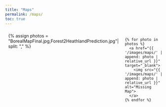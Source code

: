```yaml
---
title: "Maps"
permalink: /maps/
toc: true
---
```


<style>
  .sidebar img {
    max-width: 95%;
    height: auto;
  }

  .page-content {
    width: 100%;
    max-width: none;
    padding: 0;
    margin: 0;
  }

  .photo-gallery-container {
    width: 100%;
    max-width: none;
    margin: auto;
    padding: 10px;
  }

  .photo-gallery {
    display: grid;
    grid-template-columns: repeat(2, 1fr); /* Show 2 large images per row */
    gap: 20px;
  }

  .photo-gallery img {
    width: 100%;
    height: auto;
    display: block;
    border-radius: 5px;
    transition: transform 0.3s ease;
  }

  .photo-gallery img:hover {
    transform: scale(1.05);
  }

  /* Responsive Design */
  @media (max-width: 1200px) {
    .photo-gallery {
      grid-template-columns: repeat(2, 1fr);
    }
  }

  @media (max-width: 768px) {
    .photo-gallery {
      grid-template-columns: repeat(1, 1fr); /* Full width on mobile */
    }
  }
</style>

<div class="photo-gallery-container">
  <div class="photo-gallery">
    {% assign photos = "BorealMapFinal.jpg,Forest2HeathlandPrediction.jpg"| split: "," %}

    {% for photo in photos %}
      <a href="{{ '/images/maps/' | append: photo | relative_url }}" target="_blank">
        <img src="{{ '/images/maps/' | append: photo | relative_url }}" alt="Missing Map">
      </a>
    {% endfor %}
  </div>
</div>
